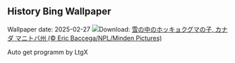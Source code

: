 ## History Bing Wallpaper
Wallpaper date: 2025-02-27
![](https://www.bing.com/th?id=OHR.PolarCub_JA-JP1257956041_UHD.jpg&w=1000)Download: [雪の中のホッキョクグマの子, カナダ マニトバ州 (© Eric Baccega/NPL/Minden Pictures)](https://www.bing.com/th?id=OHR.PolarCub_JA-JP1257956041_UHD.jpg)

Auto get programm by LtgX
